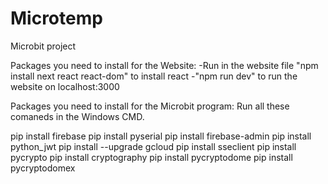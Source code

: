 # Microtemp
Microbit project

Packages you need to install for the Website:
-Run in the website file "npm install next react react-dom" to install react
-"npm run dev" to run the website on localhost:3000


Packages you need to install for the Microbit program:
Run all these comaneds in the Windows CMD.

pip install firebase
pip install pyserial
pip install firebase-admin
pip install python_jwt
pip install --upgrade gcloud
pip install sseclient
pip install pycrypto
pip install cryptography
pip install pycryptodome
pip install pycryptodomex